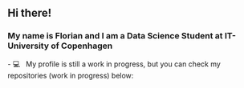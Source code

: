 <h2> Hi there! </h2>
<h3> My name is Florian and I am a Data Science Student at IT-University of Copenhagen </h3>
- 💻 &nbsp; My profile is still a work in progress, but you can check my repositories (work in progress) below:
